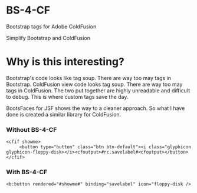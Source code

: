# BS-4-CF
Bootstrap tags for Adobe ColdFusion


Simplify Bootstrap and ColdFusion


# Why is this interesting?


Bootstrap's code looks like tag soup. There are way too may </div> tags in Bootstrap. ColdFusion view code looks tag soup. There are way too may </cfif> tags in ColdFusion. 
The two put together are highly unreadable and difficult to debug. This is where custom tags save the day.

BootsFaces for JSF shows the way to a cleaner approach. So what I have done is created a similar library for ColdFusion.


### Without BS-4-CF
```
<cfif showme>	
     <button type="button" class="btn btn-default"><i class="glyphicon glyphicon-floppy-disk></i><cfoutput>#rc.savelabel#<cfoutput></button>
</cfif>	
```	


### With BS-4-CF

```
<b:button rendered="#showme#" binding="savelabel" icon="floppy-disk />	
```


